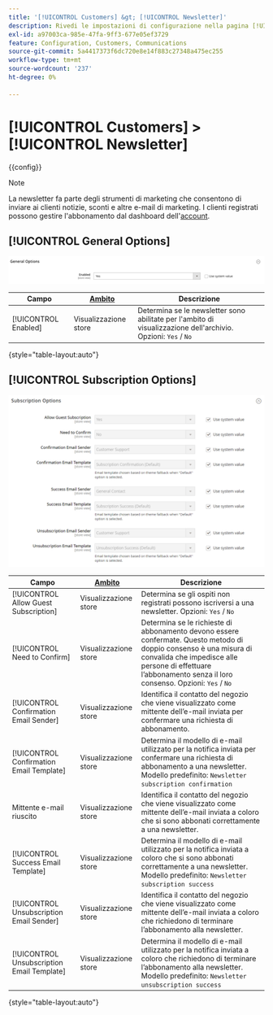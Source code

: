 ```yaml
---
title: '[!UICONTROL Customers] &gt; [!UICONTROL Newsletter]'
description: Rivedi le impostazioni di configurazione nella pagina [!UICONTROL Customers] &gt; [!UICONTROL Newsletter] dell'amministratore di Commerce.
exl-id: a97003ca-985e-47fa-9ff3-677e05ef3729
feature: Configuration, Customers, Communications
source-git-commit: 5a4417373f6dc720e8e14f883c27348a475ec255
workflow-type: tm+mt
source-wordcount: '237'
ht-degree: 0%

---
```


# [!UICONTROL Customers] > [!UICONTROL Newsletter]

{{config}}

>[!NOTE]
>
>La newsletter fa parte degli strumenti di marketing che consentono di inviare ai clienti notizie, sconti e altre e-mail di marketing. I clienti registrati possono gestire l&#39;abbonamento dal dashboard dell&#39;[account](../../customers/account-dashboard-my-account.md).

## [!UICONTROL General Options]

![Opzioni generali](./assets/newsletter-general-options.png)<!-- zoom -->

| Campo | [Ambito](../../getting-started/websites-stores-views.md#scope-settings) | Descrizione |
|--- |--- |--- |
| [!UICONTROL Enabled] | Visualizzazione store | Determina se le newsletter sono abilitate per l&#39;ambito di visualizzazione dell&#39;archivio. Opzioni: `Yes` / `No` |

{style="table-layout:auto"}

## [!UICONTROL Subscription Options]

![Opzioni sottoscrizione](./assets/newsletter-subscription-options.png)<!-- zoom -->

<!-- [Subscription Options](https://experienceleague.adobe.com/en/docs/commerce-admin/marketing/communications/newsletters/newsletters) -->

| Campo | [Ambito](../../getting-started/websites-stores-views.md#scope-settings) | Descrizione |
|--- |--- |--- |
| [!UICONTROL Allow Guest Subscription] | Visualizzazione store | Determina se gli ospiti non registrati possono iscriversi a una newsletter. Opzioni: `Yes` / `No` |
| [!UICONTROL Need to Confirm] | Visualizzazione store | Determina se le richieste di abbonamento devono essere confermate. Questo metodo di doppio consenso è una misura di convalida che impedisce alle persone di effettuare l’abbonamento senza il loro consenso. Opzioni: `Yes` / `No` |
| [!UICONTROL Confirmation Email Sender] | Visualizzazione store | Identifica il contatto del negozio che viene visualizzato come mittente dell’e-mail inviata per confermare una richiesta di abbonamento. |
| [!UICONTROL Confirmation Email Template] | Visualizzazione store | Determina il modello di e-mail utilizzato per la notifica inviata per confermare una richiesta di abbonamento a una newsletter. Modello predefinito: `Newsletter subscription confirmation` |
| Mittente e-mail riuscito | Visualizzazione store | Identifica il contatto del negozio che viene visualizzato come mittente dell’e-mail inviata a coloro che si sono abbonati correttamente a una newsletter. |
| [!UICONTROL Success Email Template] | Visualizzazione store | Determina il modello di e-mail utilizzato per la notifica inviata a coloro che si sono abbonati correttamente a una newsletter. Modello predefinito: `Newsletter subscription success` |
| [!UICONTROL Unsubscription Email Sender] | Visualizzazione store | Identifica il contatto del negozio che viene visualizzato come mittente dell’e-mail inviata a coloro che richiedono di terminare l’abbonamento alla newsletter. |
| [!UICONTROL Unsubscription Email Template] | Visualizzazione store | Determina il modello di e-mail utilizzato per la notifica inviata a coloro che richiedono di terminare l’abbonamento alla newsletter. Modello predefinito: `Newsletter unsubscription success` |

{style="table-layout:auto"}
